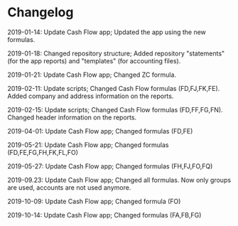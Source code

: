 # Changelog

2019-01-14: Update Cash Flow app; Updated the app using the new formulas.

2019-01-18: Changed repository structure; Added repository "statements" (for the app reports) and "templates" (for accounting files).

2019-01-21: Update Cash Flow app; Changed ZC formula.

2019-02-11: Update scripts; Changed Cash Flow formulas (FD,FJ,FK,FE). Added company and address information on the reports.

2019-02-15: Update scripts; Changed Cash Flow formulas (FD,FF,FG,FN). Changed header information on the reports.

2019-04-01: Update Cash Flow app; Changed formulas (FD,FE) 

2019-05-21: Update Cash Flow app; Changed formulas (FD,FE,FG,FH,FK,FL,FO) 

2019-05-27: Update Cash Flow app; Changed formulas (FH,FJ,FO,FQ) 

2019-09.23: Update Cash Flow app; Changed all formulas. Now only groups are used, accounts are not used anymore.

2019-10-09: Update Cash Flow app; Changed formula (FO)

2019-10-14: Update Cash Flow app; Changed formulas (FA,FB,FG)